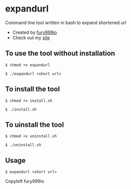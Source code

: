 # expandurl
Command line tool written in bash to expand shortened url

* Created by <a href="https://github.com/fury999io">fury999io</a> <br>
* Check out my <a href="https://bit.ly/fury999" target="_blank">site</a> 

## To use the tool without installation
```
$ chmod +x expandurl
```
```
$ ./expandurl <short url>
```

## To install the tool
```
$ chmod +x install.sh
``` 
```
$ ./install.sh
```

## To uinstall the tool
```
$ chmod +x uninstall.sh
```
```
$ ./uninstall.sh
```

## Usage
```
$ expandurl <short url>
```



Copyleft fury999io
